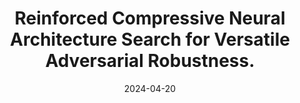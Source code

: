 ---
title: "Reinforced Compressive Neural Architecture Search for Versatile Adversarial Robustness."
collection: publications
permalink: /publication/2024-RCNAS
date: 2024-04-20
venue: 'ACM SIGKDD International Conference on Knowledge Discovery and Data Mining'
paperurl: '/files/pdf/research/KDD_2024_RCNAS.pdf'
citation: KDD 2024
---